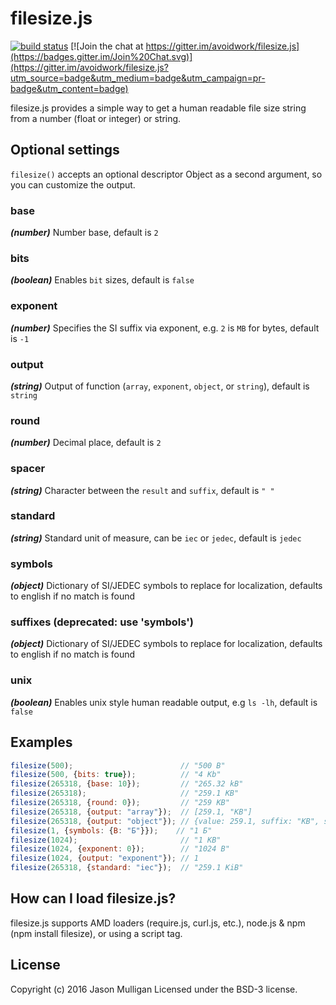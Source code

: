 # filesize.js

[![build status](https://secure.travis-ci.org/avoidwork/filesize.js.png)](http://travis-ci.org/avoidwork/filesize.js) [![Join the chat at https://gitter.im/avoidwork/filesize.js](https://badges.gitter.im/Join%20Chat.svg)](https://gitter.im/avoidwork/filesize.js?utm_source=badge&utm_medium=badge&utm_campaign=pr-badge&utm_content=badge)

filesize.js provides a simple way to get a human readable file size string from a number (float or integer) or string.

## Optional settings

`filesize()` accepts an optional descriptor Object as a second argument, so you can customize the output.

### base
_***(number)***_ Number base, default is `2`

### bits
_***(boolean)***_ Enables `bit` sizes, default is `false`

### exponent
_***(number)***_ Specifies the SI suffix via exponent, e.g. `2` is `MB` for bytes, default is `-1`

### output
_***(string)***_ Output of function (`array`, `exponent`, `object`, or `string`), default is `string`

### round
_***(number)***_ Decimal place, default is `2`

### spacer
_***(string)***_ Character between the `result` and `suffix`, default is `" "`

### standard
_***(string)***_ Standard unit of measure, can be `iec` or `jedec`, default is `jedec`

### symbols
_***(object)***_ Dictionary of SI/JEDEC symbols to replace for localization, defaults to english if no match is found

### suffixes (deprecated: use 'symbols')
_***(object)***_ Dictionary of SI/JEDEC symbols to replace for localization, defaults to english if no match is found

### unix
_***(boolean)***_ Enables unix style human readable output, e.g `ls -lh`, default is `false`

## Examples

```javascript
filesize(500);                        // "500 B"
filesize(500, {bits: true});          // "4 Kb"
filesize(265318, {base: 10});         // "265.32 kB"
filesize(265318);                     // "259.1 KB"
filesize(265318, {round: 0});         // "259 KB"
filesize(265318, {output: "array"});  // [259.1, "KB"]
filesize(265318, {output: "object"}); // {value: 259.1, suffix: "KB", symbol: "KB"}
filesize(1, {symbols: {B: "Б"}});    // "1 Б"
filesize(1024);                       // "1 KB"
filesize(1024, {exponent: 0});        // "1024 B"
filesize(1024, {output: "exponent"}); // 1
filesize(265318, {standard: "iec"});  // "259.1 KiB"
```

## How can I load filesize.js?
filesize.js supports AMD loaders (require.js, curl.js, etc.), node.js & npm (npm install filesize), or using a script tag.

## License
Copyright (c) 2016 Jason Mulligan
Licensed under the BSD-3 license.
